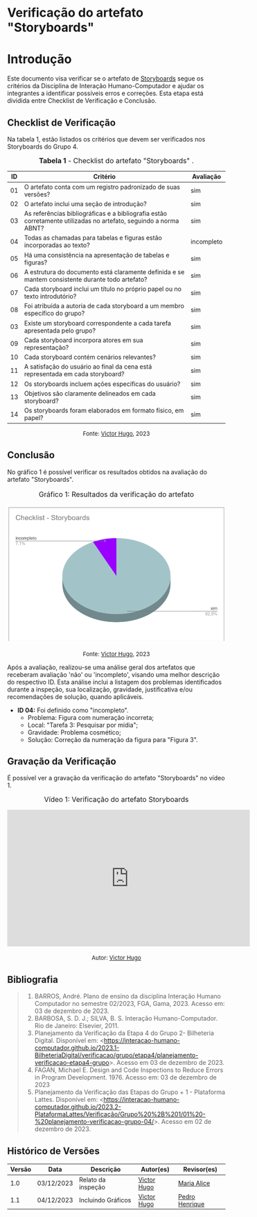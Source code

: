 # Verificação do artefato "Storyboards"

# Introdução

Este documento visa verificar se o artefato de [Storyboards](../../../../design_avalaiacao_desenvolvimento/nivel1/storyboard/storyboards.md) segue os critérios da Disciplina de Interação Humano-Computador e ajudar os integrantes a identificar possíveis erros e correções. Esta etapa está dividida entre Checklist de Verificação e Conclusão.


## Checklist de Verificação

Na tabela 1, estão listados os critérios que devem ser verificados nos Storyboards do Grupo 4.

<font size="3"><p style="text-align: center"><b>Tabela 1</b> - Checklist do artefato "Storyboards" . </p></font>

| ID  | Critério                                                                                                         | Avaliação |
| --- | ---------------------------------------------------------------------------------------------------------------- | --------- |
| 01  | O artefato conta com um registro padronizado de suas versões?                                                    | sim |
| 02  | O artefato inclui uma seção de introdução?                                                                       | sim |
| 03  | As referências bibliográficas e a bibliografia estão corretamente utilizadas no artefato, seguindo a norma ABNT? | sim |
| 04  | Todas as chamadas para tabelas e figuras estão incorporadas ao texto?                                            | incompleto |
| 05  | Há uma consistência na apresentação de tabelas e figuras?                                                        | sim |
| 06  | A estrutura do documento está claramente definida e se mantem consistente durante todo artefato?                 | sim |
| 07  | Cada storyboard inclui um título no próprio papel ou no texto introdutório?                                      | sim |
| 08  | Foi atribuída a autoria de cada storyboard a um membro específico do grupo?                                      | sim |
| 03  | Existe um storyboard correspondente a cada tarefa apresentada pelo grupo?                                        | sim |
| 09  | Cada storyboard incorpora atores em sua representação?                                                           | sim |
| 10  | Cada storyboard contém cenários relevantes?                                                                      | sim |
| 11  | A satisfação do usuário ao final da cena está representada em cada storyboard?                                   | sim |
| 12  | Os storyboards incluem ações específicas do usuário?                                                             | sim |
| 13  | Objetivos são claramente delineados em cada storyboard?                                                          | sim |
| 14  | Os storyboards foram elaborados em formato físico, em papel?                                                     | sim |

<font size="2"><p style="text-align: center">Fonte: [Victor Hugo](https://github.com/ViictorHugoo), 2023</p></font>

## Conclusão

No gráfico 1 é possível verificar os resultados obtidos na avaliação do artefato "Storyboards".

<center>
<font size="3"><p style="text-align: center"> Gráfico 1: Resultados da verificação do artefato</p></font>

![Gráfico de Resultados](../../../../assets/verificacao/checklist-storyboards.png)

<font size="2"><p style="text-align: center">Fonte: [Victor Hugo](https://github.com/ViictorHugoo), 2023</p></font>
</center>

Após a avaliação, realizou-se uma análise geral dos artefatos que receberam avaliação 'não' ou 'incompleto', visando uma melhor descrição do respectivo ID. Esta análise inclui a listagem dos problemas identificados durante a inspeção, sua localização, gravidade, justificativa e/ou recomendações de solução, quando aplicáveis.

- **ID 04:** Foi definido como "incompleto".
  - Problema: Figura com numeração incorreta;
  - Local: "Tarefa 3: Pesquisar por mídia";
  - Gravidade: Problema cosmético;
  - Solução: Correção da numeração da figura para "Figura 3".


## Gravação da Verificação

É possível ver a gravação da verificação do artefato "Storyboards" no vídeo 1.

<center>

<font size="3"><p style="text-align: center">Vídeo 1: Verificação do artefato Storyboards </p></font>

<iframe width="560" height="315" src="https://www.youtube.com/embed/Jl4TMNbliK8?si=iyyhHS0QNI0d0PXN" title="YouTube video player" frameborder="0" allow="accelerometer; autoplay; clipboard-write; encrypted-media; gyroscope; picture-in-picture; web-share" allowfullscreen></iframe>

<font size="2"><p style="text-align: center">Autor: [Victor Hugo](https://github.com/ViictorHugoo)</p></font>

</center>


## Bibliografia 

> 1. BARROS, André. Plano de ensino da disciplina Interação Humano Computador no semestre 02/2023, FGA, Gama, 2023. Acesso em: 03 de dezembro de 2023.
> 2. BARBOSA, S. D. J.; SILVA, B. S. Interação Humano-Computador. Rio de Janeiro: Elsevier, 2011.
> 3. Planejamento da Verificação da Etapa 4 do Grupo 2- Bilheteria Digital. Disponível em: <<https://interacao-humano-computador.github.io/2023.1-BilheteriaDigital/verificacao/grupo/etapa4/planejamento-verificacao-etapa4-grupo>>. Acesso em 03 de dezembro de 2023.
> 4. FAGAN, Michael E. Design and Code Inspections to Reduce Errors in Program Development. 1976. Acesso em: 03 de dezembro de 2023
> 5. Planejamento da Verificação das Etapas do Grupo + 1 - Plataforma Lattes. Disponível em: <<https://interacao-humano-computador.github.io/2023.2-PlataformaLattes/Verificação/Grupo%20%2B%201/01%20-%20planejamento-verificacao-grupo-04/>>. Acesso em 02 de dezembro de 2023.

## Histórico de Versões

| Versão | Data       | Descrição                   | Autor(es)                                       | Revisor(es)                                    |
| ------ | ---------- | --------------------------- | ----------------------------------------------- | ---------------------------------------------- |
| 1.0    | 03/12/2023 | Relato da inspeção          | [Victor Hugo](https://github.com/ViictorHugoo) | [Maria Alice](https://github.com/Maliz30)     |
| 1.1    | 04/12/2023 | Incluindo Gráficos          | [Victor Hugo](https://github.com/ViictorHugoo)  | [Pedro Henrique](https://github.com/pedro-hsf) |

